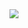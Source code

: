 <img src="https://upload.wikimedia.org/wikipedia/commons/thumb/1/11/Gov.br_logo.svg/990px-Gov.br_logo.svg.png?20201016163228">
